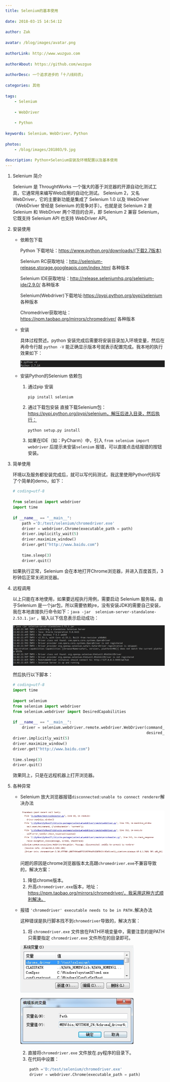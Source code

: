 ```yaml
---
title: Selenium的基本使用

date: 2018-03-15 14:54:12

author: Zak

avatar: /blog/images/avatar.png

authorLink: http://www.wuzguo.com

authorAbout: https://github.com/wuzguo

authorDesc: 一个追求进步的「十八线码农」

categories: 其他

tags:
	- Selenium

	- WebDriver

	- Python

keywords: Selenium，WebDriver，Python

photos:
	- /blog/images/201803/9.jpg

description: Python+Selenium安装及环境配置以及基本使用
---
```



1. Selenium 简介

   Selenium 是 ThroughtWorks 一个强大的基于浏览器的开源自动化测试工具，它通常用来编写Web应用的自动化测试。
   Selenium 2，又名 WebDriver，它的主要新功能是集成了 Selenium 1.0 以及 WebDriver（WebDriver 曾经是 Selenium 的竞争对手）。也就是说 Selenium 2 是 Selenium 和 WebDriver 两个项目的合并，即 Selenium 2 兼容 Selenium，它既支持 Selenium API 也支持 WebDriver API。

2. 安装使用

   - 依赖包下载

     Python 下载地址：https://www.python.org/downloads/(下载2.7版本) 

     Selenium RC获取地址：http://selenium-release.storage.googleapis.com/index.html  各种版本

     Selenium IDE获取地址：http://release.seleniumhq.org/selenium-ide/2.9.0/   各种版本

     Selenium(Webdriver)下载地址:https://pypi.python.org/pypi/selenium 各种版本

     Chromedriver获取地址：https://npm.taobao.org/mirrors/chromedriver/ 各种版本

   - 安装

     具体过程赘述。python 安装完成后需要将安装目录加入环境变量，然后在再命令行敲 `python -V` 能正确显示版本号就表示配置完成。我本地的执行效果如下：

     ![](/images/201803/8.jpg)

   - 安装Python的Selenium 依赖包

     1. 通过pip 安装

        `pip install selenium` 

     2. 通过下载包安装
        直接下载Selenium包：https://pypi.python.org/pypi/selenium，解压后进入目录，然后执行：

        `python setup.py install`

     3. 如果在IDE（如：PyCharm）中，引入   `from selenium import webdriver` 后提示未安装`selenium` 报错，可以直接点击结报错的按钮安装。

3. 简单使用

   环境以及服务都安装完成后，就可以写代码测试，我这里使用Python代码写了个简单的demo，如下：

   ```python
   # coding=utf-8

   from selenium import webdriver
   import time

   if __name__ == "__main__":
       path ='D:/test/selenium/chromedriver.exe'
       driver = webdriver.Chrome(executable_path = path)
       driver.implicitly_wait(5)
       driver.maximize_window()
       driver.get("http://www.baidu.com")

       time.sleep(3)
       driver.quit()
   ```

     如果执行正常，Selenium 会在本地打开Chrome浏览器，并进入百度首页，3秒钟后正常关闭浏览器。

4. 远程调用

   以上只能在本地使用，如果要远程执行用例，需要启动 Selenium 服务端，由于Selenium 是一个jar包，所以需要依赖jre，没有安装JDK的需要自己安装，我在本地直接执行命令如下：`java -jar  selenium-server-standalone-2.53.1.jar` ，输入以下信息表示启动成功：

   ![](/images/201803/9.jpg)

   然后执行以下脚本：

   ```python
   # coding=utf-8
   import time

   import selenium
   from selenium import webdriver
   from selenium.webdriver import DesiredCapabilities

   if __name__ == "__main__":
       driver = selenium.webdriver.remote.webdriver.WebDriver(command_executor="http://172.16.0.55:4444/wd/hub",
                                                              desired_capabilities=DesiredCapabilities.CHROME)
   driver.implicitly_wait(5)
   driver.maximize_window()
   driver.get("http://www.baidu.com")

   time.sleep(3)
   driver.quit()

   ```

   效果同上，只是在远程机器上打开浏览器。

5. 各种异常

   - Selenium 放大浏览器报错`disconnected:unable to connect renderer`解决办法

     ![](/images/201803/7.jpg)

     问题的原因是chrome浏览器版本太高跟`chromedriver.exe`不兼容导致的，解决方案：

     1. 降低chrome版本。
     2. 升高`chromedriver.exe`版本，地址：https://npm.taobao.org/mirrors/chromedriver/，我采用这种方式顺利解决。

   - 报错 `'chromedriver' executable needs to be in PATH.`解决办法

     这种错误是执行脚本找不到`chromedriver`导致的，解决方案：

     1. 将 `chromedriver.exe` 文件放在PATH环境变量中，需要注意的是PATH只需要指定 `chromedriver.exe` 文件所在的目录即可。

     ![](/images/201803/5.jpg)

     ![](/images/201803/6.jpg)

     2. 直接将`chromedriver.exe` 文件放在.py程序的目录下。
     3. 在代码中设置：

     ```python
         path ='D:/test/selenium/chromedriver.exe'
         driver = webdriver.Chrome(executable_path = path)
     ```